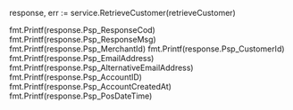 response, err := service.RetrieveCustomer(retrieveCustomer)

fmt.Printf(response.Psp_ResponseCod)
fmt.Printf(response.Psp_ResponseMsg)
fmt.Printf(response.Psp_MerchantId)
fmt.Printf(response.Psp_CustomerId)
fmt.Printf(response.Psp_EmailAddress)
fmt.Printf(response.Psp_AlternativeEmailAddress)
fmt.Printf(response.Psp_AccountID)
fmt.Printf(response.Psp_AccountCreatedAt)
fmt.Printf(response.Psp_PosDateTime)
